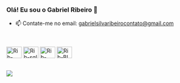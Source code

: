### Olá! Eu sou o Gabriel Ribeiro 👋
- 📫 Contate-me no email: gabrielsilvaribeirocontato@gmail.com
##

<div style="display: inline_block"><br>
  <img alignt="center" alt="Rib-python" height="30" width="40" src="https://icons8.com.br/icon/pIJdjOoL6KfU/python" />
  <img alignt="center" alt="Rib-sql" height="30" width="40" src="https://icons8.com.br/icon/Lk9yC4HS5r3p/sql"/>
  <img alignt="center" alt="Rib-excel" height="30" width="40" src="https://img.icons8.com/?size=100&id=117561&format=png&color=000000](https://icons8.com.br/icon/117561/microsoft-excel-2019" />
  <img alignt="center" alt="Rib-BI" height="30" width="40" src="https://icons8.com.br/icon/3sGOUDo9nJ4k/power-bi-2021" />
</div>

##

<div>
  <a href="https://www.linkedin.com/in/gabriel-ribeiro-6353911b9/" target="_blank"><img src="https://img.shields.io/badge/LinkedIn-0077B5?style=for-the-badge&logo=linkedin&logoColor=white" target="_blank"></a>
</div>
